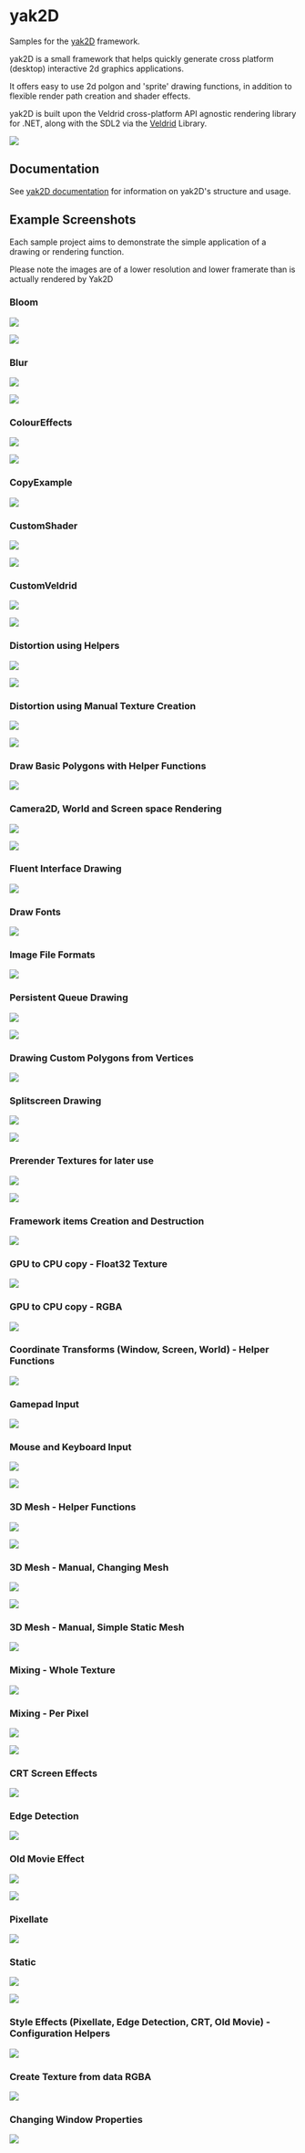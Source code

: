 # yak2D

Samples for the [yak2D](https://github.com/AlzPatz/yak2d) framework.

yak2D is a small framework that helps quickly generate cross platform (desktop) interactive 2d graphics applications.

It offers easy to use 2d polgon and 'sprite' drawing functions, in addition to flexible render path creation and shader effects.

yak2D is built upon the Veldrid cross-platform API agnostic rendering library for .NET, along with the SDL2 via the [Veldrid](https://github.com/mellinoe/veldrid) Library.

![](images/logo.png) 

## Documentation

See [yak2D documentation](https://alzpatz.github.io/yak2d-docs/) for information on yak2D's structure and usage.

## Example Screenshots

Each sample project aims to demonstrate the simple application of a drawing or rendering function.

Please note the images are of a lower resolution and lower framerate than is actually rendered by Yak2D 

### Bloom

![](images/bloom.gif)

![](images/bloom.PNG)

### Blur

![](images/blur.gif)

![](images/blur.PNG)

### ColourEffects

![](images/coloureffects.gif)

![](images/coloureffects.PNG)

### CopyExample

![](images/copy.PNG)

### CustomShader

![](images/customshader.gif)

![](images/customshader.png)

### CustomVeldrid

![](images/customveldrid.gif)

![](images/customveldrid.PNG)

### Distortion using Helpers

![](images/distortionhelpers.gif)

![](images/distortionhelpers.PNG)

### Distortion using Manual Texture Creation

![](images/distortionmanual.gif)

![](images/disortionmanual.PNG)

### Draw Basic Polygons with Helper Functions

![](images/basicpolygons.PNG)

### Camera2D, World and Screen space Rendering

![](images/camera2dworld.gif)

![](images/camera2dworld.PNG)

### Fluent Interface Drawing

![](images/fluent.PNG)

### Draw Fonts

![](images/fonts.PNG)

### Image File Formats

![](images/fileformats.PNG)

### Persistent Queue Drawing

![](images/persistent.gif)

![](images/persistent.PNG)

### Drawing Custom Polygons from Vertices

![](images/polysfromverts.PNG)

### Splitscreen Drawing

![](images/splitscreen.gif)

![](images/splitscreen.PNG)

### Prerender Textures for later use

![](images/prerender.gif)

![](images/prerender.PNG)

### Framework items Creation and Destruction

![](images/createdestroy.PNG)

### GPU to CPU copy - Float32 Texture

![](images/surfacecopyfloat32.PNG)

### GPU to CPU copy - RGBA

![](images/surfacecopyrgba.PNG)

### Coordinate Transforms (Window, Screen, World) - Helper Functions

![](images/transformcoordinates.PNG)

### Gamepad Input

![](images/inputgamepad.PNG)

### Mouse and Keyboard Input

![](images/inputmousekeyboard.gif)

![](images/inputkeyboardmouse.PNG)

### 3D Mesh - Helper Functions

![](images/meshhelper.gif)

![](images/meshhelper.PNG)

### 3D Mesh - Manual, Changing Mesh

![](images/meshmanual.gif)

![](images/meshmanual.PNG)

### 3D Mesh - Manual, Simple Static Mesh

![](images/meshsimple.PNG)

### Mixing - Whole Texture

![](images/mixwhole.gif)

### Mixing - Per Pixel

![](images/mixperpixel.gif)

![](images/mixperpixel.PNG)

### CRT Screen Effects

![](images/crt.PNG)

### Edge Detection

![](images/edgedetection.PNG)

### Old Movie Effect

![](images/oldmovie.gif)

![](images/oldmovie.PNG)

### Pixellate

![](images/pixellate.PNG)

### Static

![](images/static.gif)

![](images/static.PNG)

### Style Effects (Pixellate, Edge Detection, CRT, Old Movie) - Configuration Helpers

![](images/styleconfig.gif)

### Create Texture from data RGBA

![](images/createtexturergba.PNG)

### Changing Window Properties

![](images/window.PNG)
